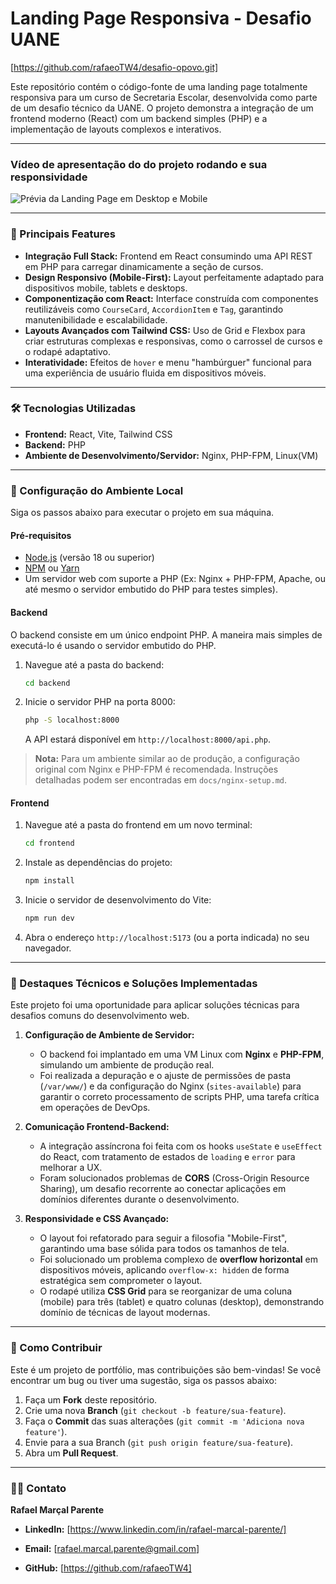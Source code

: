 # Landing Page Responsiva - Desafio UANE

[https://github.com/rafaeoTW4/desafio-opovo.git]

Este repositório contém o código-fonte de uma landing page totalmente responsiva para um curso de Secretaria Escolar, desenvolvida como parte de um desafio técnico da UANE. O projeto demonstra a integração de um frontend moderno (React) com um backend simples (PHP) e a implementação de layouts complexos e interativos.

---

### Vídeo de apresentação do do projeto rodando e sua responsividade

![Prévia da Landing Page em Desktop e Mobile](./caminho/para/sua/imagem.png)

---

### 🚀 Principais Features

* **Integração Full Stack:** Frontend em React consumindo uma API REST em PHP para carregar dinamicamente a seção de cursos.
* **Design Responsivo (Mobile-First):** Layout perfeitamente adaptado para dispositivos mobile, tablets e desktops.
* **Componentização com React:** Interface construída com componentes reutilizáveis como `CourseCard`, `AccordionItem` e `Tag`, garantindo manutenibilidade e escalabilidade.
* **Layouts Avançados com Tailwind CSS:** Uso de Grid e Flexbox para criar estruturas complexas e responsivas, como o carrossel de cursos e o rodapé adaptativo.
* **Interatividade:** Efeitos de `hover` e menu "hambúrguer" funcional para uma experiência de usuário fluida em dispositivos móveis.

---

### 🛠️ Tecnologias Utilizadas

* **Frontend:** React, Vite, Tailwind CSS
* **Backend:** PHP
* **Ambiente de Desenvolvimento/Servidor:** Nginx, PHP-FPM, Linux(VM)

---

### 🏁 Configuração do Ambiente Local

Siga os passos abaixo para executar o projeto em sua máquina.

#### Pré-requisitos
* [Node.js](https://nodejs.org/en/) (versão 18 ou superior)
* [NPM](https://www.npmjs.com/) ou [Yarn](https://yarnpkg.com/)
* Um servidor web com suporte a PHP (Ex: Nginx + PHP-FPM, Apache, ou até mesmo o servidor embutido do PHP para testes simples).

#### Backend

O backend consiste em um único endpoint PHP. A maneira mais simples de executá-lo é usando o servidor embutido do PHP.

1.  Navegue até a pasta do backend:
    ```bash
    cd backend
    ```
2.  Inicie o servidor PHP na porta 8000:
    ```bash
    php -S localhost:8000
    ```
    A API estará disponível em `http://localhost:8000/api.php`.

> **Nota:** Para um ambiente similar ao de produção, a configuração original com Nginx e PHP-FPM é recomendada. Instruções detalhadas podem ser encontradas em `docs/nginx-setup.md`.

#### Frontend

1.  Navegue até a pasta do frontend em um novo terminal:
    ```bash
    cd frontend
    ```
2.  Instale as dependências do projeto:
    ```bash
    npm install
    ```
3.  Inicie o servidor de desenvolvimento do Vite:
    ```bash
    npm run dev
    ```
4.  Abra o endereço `http://localhost:5173` (ou a porta indicada) no seu navegador.

---

### 🧠 Destaques Técnicos e Soluções Implementadas

Este projeto foi uma oportunidade para aplicar soluções técnicas para desafios comuns do desenvolvimento web.

1.  **Configuração de Ambiente de Servidor:**
    * O backend foi implantado em uma VM Linux com **Nginx** e **PHP-FPM**, simulando um ambiente de produção real.
    * Foi realizada a depuração e o ajuste de permissões de pasta (`/var/www/`) e da configuração do Nginx (`sites-available`) para garantir o correto processamento de scripts PHP, uma tarefa crítica em operações de DevOps.

2.  **Comunicação Frontend-Backend:**
    * A integração assíncrona foi feita com os hooks `useState` e `useEffect` do React, com tratamento de estados de `loading` e `error` para melhorar a UX.
    * Foram solucionados problemas de **CORS** (Cross-Origin Resource Sharing), um desafio recorrente ao conectar aplicações em domínios diferentes durante o desenvolvimento.

3.  **Responsividade e CSS Avançado:**
    * O layout foi refatorado para seguir a filosofia "Mobile-First", garantindo uma base sólida para todos os tamanhos de tela.
    * Foi solucionado um problema complexo de **overflow horizontal** em dispositivos móveis, aplicando `overflow-x: hidden` de forma estratégica sem comprometer o layout.
    * O rodapé utiliza **CSS Grid** para se reorganizar de uma coluna (mobile) para três (tablet) e quatro colunas (desktop), demonstrando domínio de técnicas de layout modernas.

---

### 🤝 Como Contribuir

Este é um projeto de portfólio, mas contribuições são bem-vindas! Se você encontrar um bug ou tiver uma sugestão, siga os passos abaixo:

1.  Faça um **Fork** deste repositório.
2.  Crie uma nova **Branch** (`git checkout -b feature/sua-feature`).
3.  Faça o **Commit** das suas alterações (`git commit -m 'Adiciona nova feature'`).
4.  Envie para a sua Branch (`git push origin feature/sua-feature`).
5.  Abra um **Pull Request**.

---

### 👨‍💻 Contato

**Rafael Marçal Parente**

* **LinkedIn:** [https://www.linkedin.com/in/rafael-marcal-parente/]

* **Email:** [rafael.marcal.parente@gmail.com]

* **GitHub:** [https://github.com/rafaeoTW4]